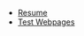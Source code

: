 - [Resume](https://vul3vm06.github.io/resume)
- [Test Webpages](https://vul3vm06.github.io/test-webpages)
